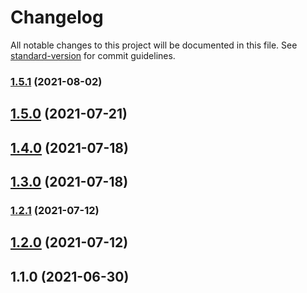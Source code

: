 # Changelog

All notable changes to this project will be documented in this file. See [standard-version](https://github.com/conventional-changelog/standard-version) for commit guidelines.

### [1.5.1](https://github.com/sandcforge/idigo/compare/v1.5.0...v1.5.1) (2021-08-02)

## [1.5.0](https://github.com/sandcforge/idigo/compare/v1.2.1...v1.5.0) (2021-07-21)

## [1.4.0](https://github.com/sandcforge/idigo/compare/v1.2.1...v1.4.0) (2021-07-18)

## [1.3.0](https://github.com/sandcforge/idigo/compare/v1.2.1...v1.3.0) (2021-07-18)

### [1.2.1](https://github.com/sandcforge/idigo/compare/v1.1.0...v1.2.1) (2021-07-12)

## [1.2.0](https://github.com/sandcforge/idigo/compare/v1.1.0...v1.2.0) (2021-07-12)

## 1.1.0 (2021-06-30)
